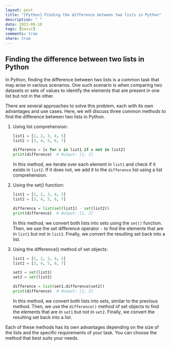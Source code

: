 ```yaml
---
layout: post
title: "[Python] Finding the difference between two lists in Python"
description: " "
date: 2023-09-10
tags: [basic]
comments: true
share: true
---
```

## Finding the difference between two lists in Python ##

In Python, finding the difference between two lists is a common task that may arise in various scenarios. One such scenario is when comparing two datasets or sets of values to identify the elements that are present in one list but not in the other.

There are several approaches to solve this problem, each with its own advantages and use cases. Here, we will discuss three common methods to find the difference between two lists in Python.

1. Using list comprehension:
   ```python
   list1 = [1, 2, 3, 4, 5]
   list2 = [3, 4, 5, 6, 7]
   
   difference = [x for x in list1 if x not in list2]
   print(difference)  # Output: [1, 2]
   ```
   In this method, we iterate over each element in `list1` and check if it exists in `list2`. If it does not, we add it to the `difference` list using a list comprehension.

2. Using the set() function:
   ```python
   list1 = [1, 2, 3, 4, 5]
   list2 = [3, 4, 5, 6, 7]
   
   difference = list(set(list1) - set(list2))
   print(difference)  # Output: [1, 2]
   ```
   In this method, we convert both lists into sets using the `set()` function. Then, we use the set difference operator `-` to find the elements that are in `list1` but not in `list2`. Finally, we convert the resulting set back into a list.

3. Using the difference() method of set objects:
   ```python
   list1 = [1, 2, 3, 4, 5]
   list2 = [3, 4, 5, 6, 7]
   
   set1 = set(list1)
   set2 = set(list2)
   
   difference = list(set1.difference(set2))
   print(difference)  # Output: [1, 2]
   ```
   In this method, we convert both lists into sets, similar to the previous method. Then, we use the `difference()` method of set objects to find the elements that are in `set1` but not in `set2`. Finally, we convert the resulting set back into a list.

Each of these methods has its own advantages depending on the size of the lists and the specific requirements of your task. You can choose the method that best suits your needs.